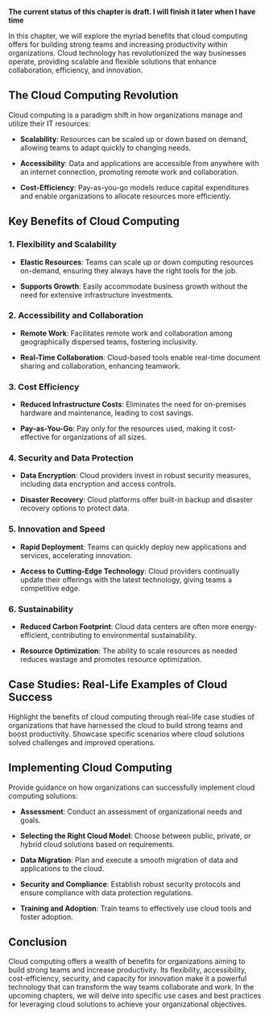 **The current status of this chapter is draft. I will finish it later when I have time**

In this chapter, we will explore the myriad benefits that cloud computing offers for building strong teams and increasing productivity within organizations. Cloud technology has revolutionized the way businesses operate, providing scalable and flexible solutions that enhance collaboration, efficiency, and innovation.

The Cloud Computing Revolution
------------------------------

Cloud computing is a paradigm shift in how organizations manage and utilize their IT resources:

* **Scalability**: Resources can be scaled up or down based on demand, allowing teams to adapt quickly to changing needs.

* **Accessibility**: Data and applications are accessible from anywhere with an internet connection, promoting remote work and collaboration.

* **Cost-Efficiency**: Pay-as-you-go models reduce capital expenditures and enable organizations to allocate resources more efficiently.

Key Benefits of Cloud Computing
-------------------------------

### 1. **Flexibility and Scalability**

* **Elastic Resources**: Teams can scale up or down computing resources on-demand, ensuring they always have the right tools for the job.

* **Supports Growth**: Easily accommodate business growth without the need for extensive infrastructure investments.

### 2. **Accessibility and Collaboration**

* **Remote Work**: Facilitates remote work and collaboration among geographically dispersed teams, fostering inclusivity.

* **Real-Time Collaboration**: Cloud-based tools enable real-time document sharing and collaboration, enhancing teamwork.

### 3. **Cost Efficiency**

* **Reduced Infrastructure Costs**: Eliminates the need for on-premises hardware and maintenance, leading to cost savings.

* **Pay-as-You-Go**: Pay only for the resources used, making it cost-effective for organizations of all sizes.

### 4. **Security and Data Protection**

* **Data Encryption**: Cloud providers invest in robust security measures, including data encryption and access controls.

* **Disaster Recovery**: Cloud platforms offer built-in backup and disaster recovery options to protect data.

### 5. **Innovation and Speed**

* **Rapid Deployment**: Teams can quickly deploy new applications and services, accelerating innovation.

* **Access to Cutting-Edge Technology**: Cloud providers continually update their offerings with the latest technology, giving teams a competitive edge.

### 6. **Sustainability**

* **Reduced Carbon Footprint**: Cloud data centers are often more energy-efficient, contributing to environmental sustainability.

* **Resource Optimization**: The ability to scale resources as needed reduces wastage and promotes resource optimization.

Case Studies: Real-Life Examples of Cloud Success
-------------------------------------------------

Highlight the benefits of cloud computing through real-life case studies of organizations that have harnessed the cloud to build strong teams and boost productivity. Showcase specific scenarios where cloud solutions solved challenges and improved operations.

Implementing Cloud Computing
----------------------------

Provide guidance on how organizations can successfully implement cloud computing solutions:

* **Assessment**: Conduct an assessment of organizational needs and goals.

* **Selecting the Right Cloud Model**: Choose between public, private, or hybrid cloud solutions based on requirements.

* **Data Migration**: Plan and execute a smooth migration of data and applications to the cloud.

* **Security and Compliance**: Establish robust security protocols and ensure compliance with data protection regulations.

* **Training and Adoption**: Train teams to effectively use cloud tools and foster adoption.

Conclusion
----------

Cloud computing offers a wealth of benefits for organizations aiming to build strong teams and increase productivity. Its flexibility, accessibility, cost-efficiency, security, and capacity for innovation make it a powerful technology that can transform the way teams collaborate and work. In the upcoming chapters, we will delve into specific use cases and best practices for leveraging cloud solutions to achieve your organizational objectives.

